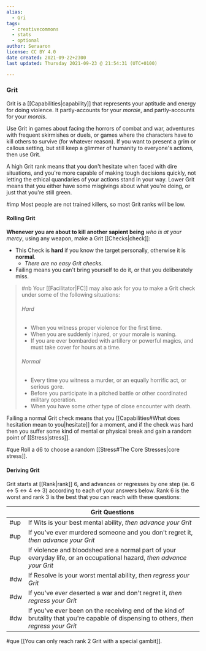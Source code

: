 ```yaml
---
alias:
  - Gri
tags:
  - creativecommons
  - stats
  - optional
author: Seraaron
license: CC BY 4.0
date created: 2021-09-22+2300
last updated: Thursday 2021-09-23 @ 21:54:31 (UTC+0100)

---
```


### Grit

Grit is a [[Capabilities|capability]] that represents your aptitude and energy for doing violence. It partly-accounts for your _morale_, and partly-accounts for your _morals_.

Use Grit in games about facing the horrors of combat and war, adventures with frequent skirmishes or duels, or games where the characters have to kill others to survive (for whatever reason). If you want to present a grim or callous setting, but still keep a glimmer of humanity to everyone's actions, then use Grit.

A high Grit rank means that you don't hesitate when faced with dire situations, and you're more capable of making tough decisions quickly, not letting the ethical quandaries of your actions stand in your way. Lower Grit means that you either have some misgivings about what you're doing, or just that you're still green.

#imp Most people are not trained killers, so most Grit ranks will be low.

#### Rolling Grit

**Whenever you are about to kill another sapient being** _who is at your mercy_, using any weapon, make a Grit [[Checks|check]]:

-   This Check is **hard** if you know the target personally, otherwise it is **normal**.
    -   _There are no easy Grit checks_.
-   Failing means you can't bring yourself to do it, or that you deliberately miss.

> #nb
> Your [[Facilitator|FC]] may also ask for you to make a Grit check under some of the following situations:
>
> ###### Hard
>
> -   When you witness proper violence for the first time.
> -   When you are suddenly injured, or your morale is waning.
> -   If you are ever bombarded with artillery or powerful magics, and must take cover for hours at a time.
>
> ###### Normal
>
> -   Every time you witness a murder, or an equally horrific act, or serious gore.
> -   Before you participate in a pitched battle or other coordinated military operation.
> -   When you have some other type of close encounter with death.

Failing a normal Grit check means that you [[Capabilities#What does hesitation mean to you|hesitate]] for a moment, and if the check was hard then you suffer some kind of mental or physical break and gain a random point of [[Stress|stress]].

#que Roll a d6 to choose a random [[Stress#The Core Stresses|core stress]].

#### Deriving Grit

Grit starts at [[Rank|rank]] 6, and advances or regresses by one step (ie. 6 ↔ 5 ↔ 4 ↔ 3) according to each of your answers below. Rank 6 is the worst and rank 3 is the best that you can reach with these questions:

|     | Grit Questions                                                                                                                          |
| --- | --------------------------------------------------------------------------------------------------------------------------------------- |
| #up | If Wits is your best mental ability, _then advance your Grit_                                                                           |
| #up | If you've ever murdered someone and you don't regret it, _then advance your Grit_                                                       |
| #up | If violence and bloodshed are a normal part of your everyday life, or an occupational hazard, _then advance your Grit_                  |
| #dw | If Resolve is your worst mental ability, _then regress your Grit_                                                                       |
| #dw | If you've ever deserted a war and don't regret it, _then regress your Grit_                                                             |
| #dw | If you've ever been on the receiving end of the kind of brutality that you're capable of dispensing to others, _then regress your Grit_ |

#que [[You can only reach rank 2 Grit with a special gambit]].
